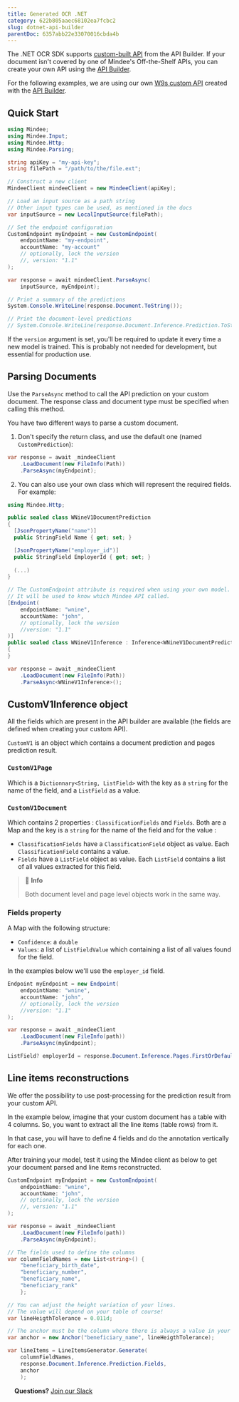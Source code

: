 ```yaml
---
title: Generated OCR .NET
category: 622b805aaec68102ea7fcbc2
slug: dotnet-api-builder
parentDoc: 6357abb22e33070016cbda4b
---
```

The .NET OCR SDK supports [custom-built API](https://developers.mindee.com/docs/build-your-first-document-parsing-api) from the API Builder.
If your document isn't covered by one of Mindee's Off-the-Shelf APIs, you can create your own API using the [API Builder](https://developers.mindee.com/docs/overview).

For the following examples, we are using our own [W9s custom API](https://developers.mindee.com/docs/w9-forms-ocr) created with the [API Builder](https://developers.mindee.com/docs/overview).

## Quick Start

```csharp
using Mindee;
using Mindee.Input;
using Mindee.Http;
using Mindee.Parsing;

string apiKey = "my-api-key";
string filePath = "/path/to/the/file.ext";

// Construct a new client
MindeeClient mindeeClient = new MindeeClient(apiKey);

// Load an input source as a path string
// Other input types can be used, as mentioned in the docs
var inputSource = new LocalInputSource(filePath);

// Set the endpoint configuration
CustomEndpoint myEndpoint = new CustomEndpoint(
    endpointName: "my-endpoint",
    accountName: "my-account"
    // optionally, lock the version
    //, version: "1.1"
);

var response = await mindeeClient.ParseAsync(
    inputSource, myEndpoint);

// Print a summary of the predictions
System.Console.WriteLine(response.Document.ToString());

// Print the document-level predictions
// System.Console.WriteLine(response.Document.Inference.Prediction.ToString());
```

If the `version` argument is set, you'll be required to update it every time a new model is trained.
This is probably not needed for development, but essential for production use.

## Parsing Documents
Use the `ParseAsync` method to call the API prediction on your custom document.
The response class and document type must be specified when calling this method.

You have two different ways to parse a custom document.

1. Don't specify the return class, and use the default one (named ``CustomPrediction``):
```csharp
var response = await _mindeeClient
    .LoadDocument(new FileInfo(Path))
    .ParseAsync(myEndpoint);
```

2. You can also use your own class which will represent the required fields. For example:
```csharp
using Mindee.Http;

public sealed class WNineV1DocumentPrediction
{
  [JsonPropertyName("name")]
  public StringField Name { get; set; }

  [JsonPropertyName("employer_id")]
  public StringField EmployerId { get; set; }
  
  (...)
}

// The CustomEndpoint attribute is required when using your own model.
// It will be used to know which Mindee API called.
[Endpoint(
    endpointName: "wnine",
    accountName: "john",
    // optionally, lock the version
    //version: "1.1"
)]
public sealed class WNineV1Inference : Inference<WNineV1DocumentPrediction, WNineV1DocumentPrediction>
{
}

var response = await _mindeeClient
    .LoadDocument(new FileInfo(Path))
    .ParseAsync<WNineV1Inference>();
```

## CustomV1Inference object
All the fields which are present in the API builder 
are available (the fields are defined when creating your custom API).

`CustomV1` is an object which contains a document prediction and pages prediction result.
### `CustomV1Page` 
Which is a `Dictionnary<String, ListField>` with the key as a `string` for the name of the field, and a `ListField` as a value.

### `CustomV1Document` 
Which contains 2 properties : `ClassificationFields` and `Fields`. 
Both are a Map and the key is a `string` for the name of the field and for the value :
* `ClassificationFields` have a `ClassificationField` object as value. Each `ClassificationField` contains a value.
* `Fields` have a `ListField` object as value. Each `ListField` contains a list of all values extracted for this field.

> 📘 **Info**
>
> Both document level and page level objects work in the same way.


### Fields property
A Map with the following structure:
* `Confidence`: a `double`
* `Values`: a list of `ListFieldValue` which containing a list of all values found for the field.

In the examples below we'll use the `employer_id` field.

```csharp
Endpoint myEndpoint = new Endpoint(
    endpointName: "wnine",
    accountName: "john",
    // optionally, lock the version
    //version: "1.1"
);

var response = await _mindeeClient
    .LoadDocument(new FileInfo(path))
    .ParseAsync(myEndpoint);

ListField? employerId = response.Document.Inference.Pages.FirstOrDefault()?.Prediction.GetValueOrDefault("employer_id");
```

## Line items reconstructions
We offer the possibility to use post-processing for the prediction result from your custom API.
 
In the example below, imagine that your custom document has a table with 4 columns.
So, you want to extract all the line items (table rows) from it.

In that case, you will have to define 4 fields and do the annotation vertically for each one.

After training your model, test it using the Mindee client as below to get your document parsed and line items reconstructed.

```csharp
CustomEndpoint myEndpoint = new CustomEndpoint(
    endpointName: "wnine",
    accountName: "john",
    // optionally, lock the version
    //, version: "1.1"
);

var response = await _mindeeClient
    .LoadDocument(new FileInfo(path))
    .ParseAsync(myEndpoint);

// The fields used to define the columns
var columnFieldNames = new List<string>() {
    "beneficiary_birth_date",
    "beneficiary_number",
    "beneficiary_name",
    "beneficiary_rank"
    };

// You can adjust the height variation of your lines.
// The value will depend on your table of course!
var lineHeigthTolerance = 0.011d;

// The anchor must be the column where there is always a value in your table. 
var anchor = new Anchor("beneficiary_name", lineHeigthTolerance);

var lineItems = LineItemsGenerator.Generate(
    columnFieldNames,
    response.Document.Inference.Prediction.Fields,
    anchor
    ); 
```

&nbsp;
&nbsp;
**Questions?**
[Join our Slack](https://join.slack.com/t/mindee-community/shared_invite/zt-1jv6nawjq-FDgFcF2T5CmMmRpl9LLptw)
